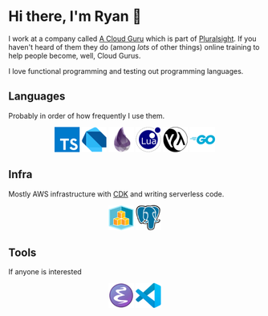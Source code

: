 # Hi there, I'm Ryan 👋

I work at a company called [A Cloud Guru](https://acloudguru.com/) which is part of [Pluralsight](https://pluralsight.com). If you haven't heard of them they do (among _lots_ of other things) online training to help people become, well, Cloud Gurus.

I love functional programming and testing out programming languages.

## Languages

Probably in order of how frequently I use them.

<div align="center">

![TypeScript logo](lang-ts.png "TypeScript")
![Dart logo](lang-dart.png "Dart")
![Elixir logo](lang-elixir.png "Elixir")
![Lua logo](lang-lua.png "Lua")
![Common Lisp logo](lang-cl.png "Common Lisp")
![Go logo](lang-go.png "Go")

</div>

## Infra

Mostly AWS infrastructure with [CDK](https://aws.amazon.com/cdk/) and writing serverless code.

<div align="center">

![AWS CDK logo](aws-cdk.png "AWS CDK")
![PostgreSQL logo](postgresql.png "PostgreSQL")

</div>

## Tools

If anyone is interested

<div align="center">

![Emacs logo](emacs.png "Emacs")
![VSCode logo](vscode.png "VSCode")

</div>
